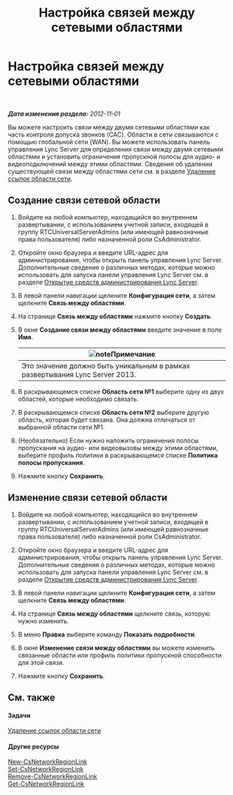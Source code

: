 ﻿---
title: Настройка связей между сетевыми областями
TOCTitle: Настройка связей между сетевыми областями
ms:assetid: 952bc93e-e6aa-4539-85c7-2b15f14eb382
ms:mtpsurl: https://technet.microsoft.com/ru-ru/library/Gg182551(v=OCS.15)
ms:contentKeyID: 49310570
ms.date: 05/19/2016
mtps_version: v=OCS.15
ms.translationtype: HT
---

# Настройка связей между сетевыми областями

 

_**Дата изменения раздела:** 2012-11-01_

Вы можете настроить связи между двумя сетевыми областями как часть контроля допуска звонков (CAC). Области в сети связываются с помощью глобальной сети (WAN). Вы можете использовать панель управления Lync Server для определения связи между двумя сетевыми областями и установить ограничения пропускной полосы для аудио- и видеоподключений между этими областями. Сведения об удалении существующей связи между областями сети см. в разделе [Удаление ссылок области сети](lync-server-2013-deleting-network-region-links.md).

## Создание связи сетевой области

1.  Войдите на любой компьютер, находящийся во внутреннем развертывании, с использованием учетной записи, входящей в группу RTCUniversalServerAdmins (или имеющей равнозначные права пользователя) либо назначенной роли CsAdministrator.

2.  Откройте окно браузера и введите URL-адрес для администрирования, чтобы открыть панель управления Lync Server. Дополнительные сведения о различных методах, которые можно использовать для запуска панели управления Lync Server см. в разделе [Открытие средств администрирования Lync Server](lync-server-2013-open-lync-server-administrative-tools.md).

3.  В левой панели навигации щелкните **Конфигурация сети**, а затем щелкните **Связь между областями**.

4.  На странице **Связь между областями** нажмите кнопку **Создать**.

5.  В окне **Создание связи между областями** введите значение в поле **Имя**.
    
    <table>
    <thead>
    <tr class="header">
    <th><img src="images/Gg398412.note(OCS.15).gif" title="note" alt="note" />Примечание</th>
    </tr>
    </thead>
    <tbody>
    <tr class="odd">
    <td>Это значение должно быть уникальным в рамках развертывания Lync Server 2013.</td>
    </tr>
    </tbody>
    </table>


6.  В раскрывающемся списке **Область сети №1** выберите одну из двух областей, которые необходимо связать.

7.  В раскрывающемся списке **Область сети №2** выберите другую область, которая будет связана. Она должна отличаться от выбранной области сети №1.

8.  (Необязательно) Если нужно наложить ограничения полосы пропускания на аудио- или видеовызовы между этими областями, выберите профиль политики в раскрывающемся списке **Политика полосы пропускания**.

9.  Нажмите кнопку **Сохранить**.

## Изменение связи сетевой области

1.  Войдите на любой компьютер, находящийся во внутреннем развертывании, с использованием учетной записи, входящей в группу RTCUniversalServerAdmins (или имеющей равнозначные права пользователя) либо назначенной роли CsAdministrator.

2.  Откройте окно браузера и введите URL-адрес для администрирования, чтобы открыть панель управления Lync Server. Дополнительные сведения о различных методах, которые можно использовать для запуска панели управления Lync Server см. в разделе [Открытие средств администрирования Lync Server](lync-server-2013-open-lync-server-administrative-tools.md).

3.  В левой панели навигации щелкните **Конфигурация сети**, а затем щелкните **Связь между областями**.

4.  На странице **Связь между областями** щелкните связь, которую нужно изменить.

5.  В меню **Правка** выберите команду **Показать подробности**.

6.  В окне **Изменение связи между областями** вы можете изменить связанные области или профиль политики пропускной способности для этой связи.

7.  Нажмите кнопку **Сохранить**.

## См. также

#### Задачи

[Удаление ссылок области сети](lync-server-2013-deleting-network-region-links.md)  

#### Другие ресурсы

[New-CsNetworkRegionLink](https://docs.microsoft.com/en-us/powershell/module/skype/New-CsNetworkRegionLink)  
[Set-CsNetworkRegionLink](https://docs.microsoft.com/en-us/powershell/module/skype/Set-CsNetworkRegionLink)  
[Remove-CsNetworkRegionLink](https://docs.microsoft.com/en-us/powershell/module/skype/Remove-CsNetworkRegionLink)  
[Get-CsNetworkRegionLink](https://docs.microsoft.com/en-us/powershell/module/skype/Get-CsNetworkRegionLink)

